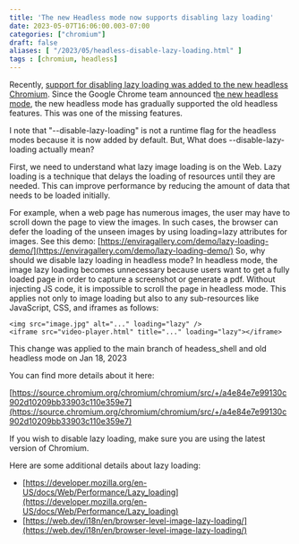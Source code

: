 ```yaml
---
title: 'The new Headless mode now supports disabling lazy loading'
date: 2023-05-07T16:06:00.003-07:00
categories: ["chromium"]
draft: false
aliases: [ "/2023/05/headless-disable-lazy-loading.html" ]
tags : [chromium, headless]
---
```


Recently, [support for disabling lazy loading was added to the new headless Chromium](https://chromium-review.googlesource.com/c/chromium/src/+/4510361). 
Since the Google Chrome team announced t[he new headless mode](https://developer.chrome.com/articles/new-headless/), the new headless mode has gradually supported the old headless features. This was one of the missing features. 

I note that "--disable-lazy-loading" is not a runtime flag for the headless modes because it is now added by default.
But, What does --disable-lazy-loading actually mean?

First, we need to understand what lazy image loading is on the Web.
Lazy loading is a technique that delays the loading of resources until they are needed. This can improve performance by reducing the amount of data that needs to be loaded initially. 

For example, when  a  web page has numerous images, the user may have to scroll down the page to view the images. In such cases, the browser can defer the loading of the unseen images by using loading=lazy attributes for images. See this demo: [https://enviragallery.com/demo/lazy-loading-demo/](https://enviragallery.com/demo/lazy-loading-demo/)
So, why should we disable lazy loading in headless mode?
In headless mode,  the image lazy loading becomes unnecessary because users want to get a fully loaded page in order to capture a screenshot or generate a pdf.  Without injecting JS code, it is impossible to scroll the page in headless mode.
This applies not only to image loading but also to any sub-resources like JavaScript, CSS, and iframes as follows:


```
<img src="image.jpg" alt="..." loading="lazy" />
<iframe src="video-player.html" title="..." loading="lazy"></iframe>
```
This change was applied to the main branch of headess_shell and old headless mode on Jan 18, 2023

You can find more details about it here:

[https://source.chromium.org/chromium/chromium/src/+/a4e84e7e99130c902d10209bb33903c110e359e7](https://source.chromium.org/chromium/chromium/src/+/a4e84e7e99130c902d10209bb33903c110e359e7)

If you wish to disable lazy loading, make sure you are using the latest version of Chromium.

Here are some additional details about lazy loading:
* [https://developer.mozilla.org/en-US/docs/Web/Performance/Lazy_loading](https://developer.mozilla.org/en-US/docs/Web/Performance/Lazy_loading)
* [https://web.dev/i18n/en/browser-level-image-lazy-loading/](https://web.dev/i18n/en/browser-level-image-lazy-loading/)
